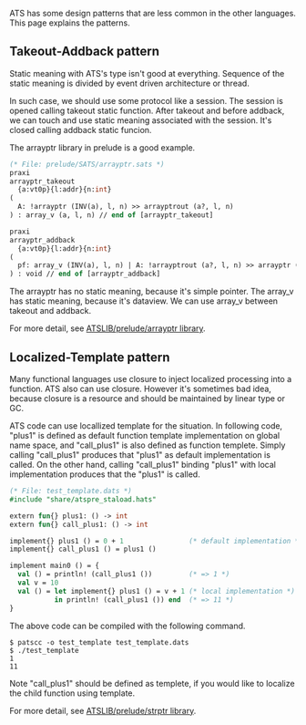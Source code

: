 ATS has some design patterns that are less common in the other languages.
This page explains the patterns.

## Takeout-Addback pattern

Static meaning with ATS's type isn't good at everything.
Sequence of the static meaning is divided by event driven architecture or thread.

In such case, we should use some protocol like a session.
The session is opened calling takeout static function.
After takeout and before addback, we can touch and use static meaning associated with the session.
It's closed calling addback static funcion.

The arrayptr library in prelude is a good example.

```ocaml
(* File: prelude/SATS/arrayptr.sats *)
praxi
arrayptr_takeout
  {a:vt0p}{l:addr}{n:int}
(
  A: !arrayptr (INV(a), l, n) >> arrayptrout (a?, l, n)
) : array_v (a, l, n) // end of [arrayptr_takeout]

praxi
arrayptr_addback
  {a:vt0p}{l:addr}{n:int}
(
  pf: array_v (INV(a), l, n) | A: !arrayptrout (a?, l, n) >> arrayptr (a, l, n)
) : void // end of [arrayptr_addback]
```

The arrayptr has no static meaning, because it's simple pointer.
The array_v has static meaning, because it's dataview.
We can use array_v between takeout and addback.

For more detail, see
[ATSLIB/prelude/arrayptr library](http://www.ats-lang.org/LIBRARY/prelude/SATS/DOCUGEN/HTML/arrayptr.html#arrayptr_takeout).

## Localized-Template pattern

Many functional languages use closure to inject localized processing into a function.
ATS also can use closure. However it's sometimes bad idea,
because closure is a resource and should be maintained by linear type or GC.

ATS code can use locallized template for the situation.
In following code,
"plus1" is defined as default function template implementation on global name space,
and "call_plus1" is also defined as function templete.
Simply calling "call_plus1" produces that "plus1" as default implementation is called.
On the other hand,
calling "call_plus1" binding "plus1" with local implementation produces that the "plus1" is called.

```ocaml
(* File: test_template.dats *)
#include "share/atspre_staload.hats"

extern fun{} plus1: () -> int
extern fun{} call_plus1: () -> int

implement{} plus1 () = 0 + 1                (* default implementation *)
implement{} call_plus1 () = plus1 ()

implement main0 () = {
  val () = println! (call_plus1 ())         (* => 1 *)
  val v = 10
  val () = let implement{} plus1 () = v + 1 (* local implementation *)
           in println! (call_plus1 ()) end  (* => 11 *)
}
```

The above code can be compiled with the following command.

```
$ patscc -o test_template test_template.dats
$ ./test_template
1
11
```

Note "call_plus1" should be defined as templete,
if you would like to localize the child function using template.

For more detail, see
[ATSLIB/prelude/strptr library](http://www.ats-lang.org/LIBRARY/prelude/SATS/DOCUGEN/HTML/strptr.html#strnptr_foreach).
